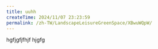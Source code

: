 ```yaml
---
title: uuhh
createTime: 2024/11/07 23:23:59
permalink: /zh-TW/LandscapeLeisureGreenSpace/XBwuWQpW/
---
```

hgfjgfjfhjf
hjgfg